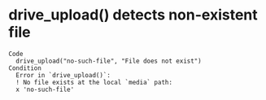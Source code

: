 # drive_upload() detects non-existent file

    Code
      drive_upload("no-such-file", "File does not exist")
    Condition
      Error in `drive_upload()`:
      ! No file exists at the local `media` path:
      x 'no-such-file'


